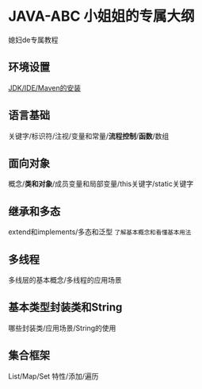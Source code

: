 # JAVA-ABC 小姐姐的专属大纲

媳妇de专属教程

## 环境设置

[JDK/IDE/Maven的安装](https://github.com/Meoyan/xue-java-abc/blob/master/doc/%E7%8E%AF%E5%A2%83%E9%85%8D%E7%BD%AE.md)


## 语言基础

关键字/标识符/注视/变量和常量/**流程控制**/**函数**/数组

## 面向对象

概念/**类和对象**/成员变量和局部变量/this关键字/static关键字

## 继承和多态

extend和implements/多态和泛型   `了解基本概念和看懂基本用法`

## 多线程

多线层的基本概念/多线程的应用场景

## 基本类型封装类和String

哪些封装类/应用场景/String的使用

## 集合框架

List/Map/Set 特性/添加/遍历


